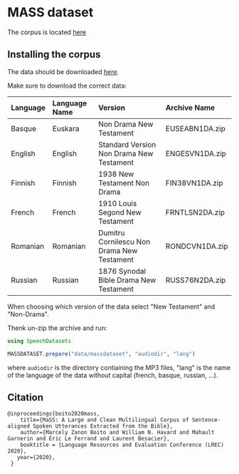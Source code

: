 # MASS dataset

The corpus is located [here](https://github.com/besacier/mboshi-french-parallel-corpus/blob/master/README.md)

## Installing the corpus

The data should be downloaded
[here](https://www.faithcomesbyhearing.com/audio-bible-resources/mp3-downloads).

Make sure to download the correct data:

| Language | Language Name | Version                                    | Archive Name      |
|:---------|:--------------|:-------------------------------------------|:------------------|
| Basque   | Euskara       | Non Drama New Testament                    | EUSEABN1DA.zip    |
| English  | English       | Standard Version Non Drama New Testament   | ENGESVN1DA.zip    |
| Finnish  | Finnish       | 1938 New Testament Non Drama               | FIN38VN1DA.zip    |
| French   | French        | 1910 Louis Segond New Testament            | FRNTLSN2DA.zip    |
| Romanian | Romanian      | Dumitru Cornilescu Non Drama New Testament | RONDCVN1DA.zip    |
| Russian  | Russian       | 1876 Synodal Bible Drama New Testament     | RUSS76N2DA.zip    |

When choosing which version of the data select "New Testament" and "Non-Drama".

Thenk un-zip the archive and run:

```julia
using SpeechDatasets

MASSDATASET.prepare("data/massdataset", "audiodir", "lang")
```
where `audiodir` is the directory contiaining the MP3 files, "lang" is
the name of the language of the data without capital (french, basque,
russian, ...).

## Citation
```
@inproceedings{boito2020mass,
    title={MaSS: A Large and Clean Multilingual Corpus of Sentence-aligned Spoken Utterances Extracted from the Bible},
    author={Marcely Zanon Boito and William N. Havard and Mahault Garnerin and Éric Le Ferrand and Laurent Besacier},
    booktitle = {Language Resources and Evaluation Conference (LREC) 2020},
   year={2020},
 }
```

